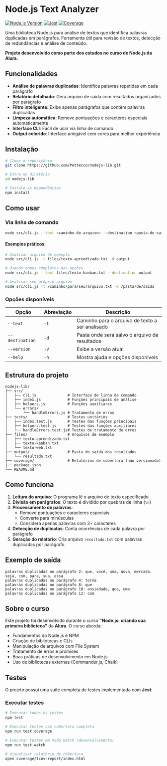 # Node.js Text Analyzer

[![Node.js Version](https://img.shields.io/badge/node-%3E%3D14.0.0-brightgreen)](https://nodejs.org)
[![Jest](https://img.shields.io/badge/tested%20with-jest-brightgreen)](https://jestjs.io)
[![Coverage](https://img.shields.io/badge/coverage-100%25-brightgreen)](./coverage)

Uma biblioteca Node.js para análise de textos que identifica palavras duplicadas em parágrafos. Ferramenta útil para revisão de textos, detecção de redundâncias e análise de conteúdo.

**Projeto desenvolvido como parte dos estudos no curso de Node.js da Alura.**

## Funcionalidades

- **Análise de palavras duplicadas**: Identifica palavras repetidas em cada parágrafo
- **Relatório detalhado**: Gera arquivo de saída com resultados organizados por parágrafo
- **Filtro inteligente**: Exibe apenas parágrafos que contêm palavras duplicadas
- **Limpeza automática**: Remove pontuações e caracteres especiais automaticamente
- **Interface CLI**: Fácil de usar via linha de comando
- **Output colorido**: Interface amigável com cores para melhor experiência

## Instalação

```bash
# Clone o repositório
git clone https://github.com/Pettecco/nodejs-lib.git

# Entre no diretório
cd nodejs-lib

# Instale as dependências
npm install
```

## Como usar

### Via linha de comando

```bash
node src/cli.js --text <caminho-do-arquivo> --destination <pasta-de-saida>
```

#### Exemplos práticos:

```bash
# Analisar arquivo de exemplo
node src/cli.js -t files/texto-aprendizado.txt -d output

# Usando nomes completos das opções
node src/cli.js --text files/texto-kanban.txt --destination output

# Analisar seu próprio arquivo
node src/cli.js -t /caminho/para/seu/arquivo.txt -d /pasta/de/saida
```

### Opções disponíveis

| Opção           | Abreviação | Descrição                                       |
| --------------- | ---------- | ----------------------------------------------- |
| `--text`        | `-t`       | Caminho para o arquivo de texto a ser analisado |
| `--destination` | `-d`       | Pasta onde será salvo o arquivo de resultados   |
| `--version`     | `-V`       | Exibe a versão atual                            |
| `--help`        | `-h`       | Mostra ajuda e opções disponíveis               |

## Estrutura do projeto

```
nodejs-lib/
├── src/
│   ├── cli.js              # Interface de linha de comando
│   ├── index.js            # Funções principais de análise
│   ├── helpers.js          # Funções auxiliares
│   └── errors/
│       └── handleErrors.js # Tratamento de erros
├── tests/                  # Testes unitários
│   ├── index.test.js       # Testes das funções principais
│   ├── helpers.test.js     # Testes das funções auxiliares
│   └── handleErrors.test.js# Testes de tratamento de erros
├── files/                  # Arquivos de exemplo
│   ├── texto-aprendizado.txt
│   ├── texto-kanban.txt
│   └── texto-web.txt
├── output/                 # Pasta de saída dos resultados
│   └── resultado.txt
├── coverage/               # Relatórios de cobertura (não versionado)
├── package.json
└── README.md
```

## Como funciona

1. **Leitura do arquivo**: O programa lê o arquivo de texto especificado
2. **Divisão em parágrafos**: O texto é dividido por quebras de linha (`\n`)
3. **Processamento de palavras**:
   - Remove pontuações e caracteres especiais
   - Converte para minúsculas
   - Considera apenas palavras com 3+ caracteres
4. **Detecção de duplicatas**: Conta ocorrências de cada palavra por parágrafo
5. **Geração do relatório**: Cria arquivo `resultado.txt` com palavras duplicadas por parágrafo

## Exemplo de saída

```
palavras duplicadas no parágrafo 2: que, você, uma, nova, mercado, seja, com, para, sua, essa
palavras duplicadas no parágrafo 4: torna
palavras duplicadas no parágrafo 8: que
palavras duplicadas no parágrafo 10: ansiedade, que, uma
palavras duplicadas no parágrafo 12: com
```

## Sobre o curso

Este projeto foi desenvolvido durante o curso **"Node.js: criando sua primeira biblioteca"** da **Alura**. O curso aborda:

- Fundamentos do Node.js e NPM
- Criação de bibliotecas e CLIs
- Manipulação de arquivos com File System
- Tratamento de erros e promises
- Boas práticas de desenvolvimento em Node.js
- Uso de bibliotecas externas (Commander.js, Chalk)

## Testes

O projeto possui uma suíte completa de testes implementada com **Jest**:

### Executar testes

```bash
# Executar todos os testes
npm test

# Executar testes com cobertura completa
npm run test:coverage

# Executar testes em modo watch (desenvolvimento)
npm run test:watch

# Visualizar relatório de cobertura
open coverage/lcov-report/index.html
```
